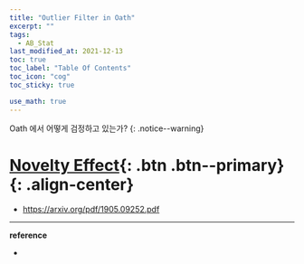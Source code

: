 ```yaml
---
title: "Outlier Filter in Oath"
excerpt: ""
tags:
  - AB_Stat
last_modified_at: 2021-12-13
toc: true
toc_label: "Table Of Contents"
toc_icon: "cog"
toc_sticky: true

use_math: true
---
```


Oath 에서 어떻게 검정하고 있는가?
{: .notice--warning}

# [Novelty Effect](#link){: .btn .btn--primary}{: .align-center}

- https://arxiv.org/pdf/1905.09252.pdf

---

**reference**

- 

